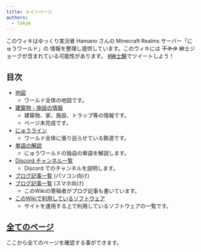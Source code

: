 ```yaml
---
title: メインページ
authors:
  - Takym
---
```

このウィキはゆっくり実況者 Hamano さんの Minecraft Realms サーバー「にゅうワールド」の
情報を整理し提供しています。このウィキには ~~下ネタ~~ 紳士ジョークが含まれている可能性があります。
[#紳士鯖](https://mobile.twitter.com/hashtag/%E7%B4%B3%E5%A3%AB%E9%AF%96?src=hash)でツイートしよう！

## 目次
* [地図](maps/index.md)
	* ワールド全体の地図です。
* [建築物・施設の情報](shisetsu/index.md)
	* 建築物、家、施設、トラップ等の情報です。
	* ページ未完成です。
* [にゅうライン](nyuwline/index.md)
	* ワールド全体に張り巡らせている鉄道です。
* [単語の解説](words.md)
	* にゅうワールドの独自の単語を解説します。
* [Discord チャンネル一覧](discord.md)
	* Discord でのチャンネルを説明します。
* [ブログ記事一覧](articles/tags.md) (パソコン向け)
* [ブログ記事一覧](articles/taglist.md) (スマホ向け)
	* このWikiの寄稿者がブログ記事も書いています。
* [このWikiで利用しているソフトウェア](using_softwares.md)
	* サイトを運用する上で利用しているソフトウェアの一覧です。

## [全てのページ](pagelist.md)
ここから全てのページを確認する事ができます。
